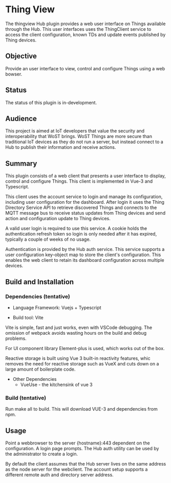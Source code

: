 # Thing View

The thingview Hub plugin provides a web user interface on Things available through the Hub. This user interfaces uses the ThingClient service to access the client configuration, known TDs and update events published by Thing devices.

## Objective

Provide an user interface to view, control and configure Things using a web bowser.

## Status

The status of this plugin is in-development.

## Audience

This project is aimed at IoT developers that value the security and interoperability that WoST brings. WoST Things are more secure than traditional IoT devices as they do not run a server, but instead connect to a Hub to publish their information and receive actions.

## Summary

This plugin consists of a web client that presents a user interface to display, control and configure Things. This client is implemented in Vue-3 and Typescript.

This client uses the account service to login and manage its configuration, including user configuration for the dashboard. After login it uses the Thing Directory Service API to retrieve discovered Things and connects to the MQTT message bus to receive status updates from Thing devices and send action and configuration update to Thing devices. 

A valid user login is required to use this service. A cookie holds the authentication refresh token so login is only needed after it has expired, typically a couple of weeks of no usage.

Authentication is provided by the Hub auth service. This service supports a user configuration key-object map to store the client's configuration. This enables the web client to retain its dashboard configuration across multiple devices.




## Build and Installation


### Dependencies (tentative)

* Language Framework: Vuejs + Typescript

* Build tool: Vite

Vite is simple, fast and just works, even with VSCode debugging. 
The omission of webpack avoids wasting hours on the build and debug problems. 

For UI component library Element-plus is used, which works out of the box.

Reactive storage is built using Vue 3 built-in reactivity features, whic removes the need for reactive storage such as VueX and cuts down on a large amount of boilerplate code.

* Other Dependencies
  + VueUse - the kitchensink of vue 3


### Build (tentative)

Run make all to build. This will download VUE-3 and dependencies from npm.

## Usage

Point a webbrowser to the server {hostname}:443 dependent on the configuration.
A login page prompts. The Hub auth utility can be used by the administrator to create a login. 

By default the client assumes that the Hub server lives on the same address as the node server for the webclient. The account setup supports a different remote auth and directory server address.



